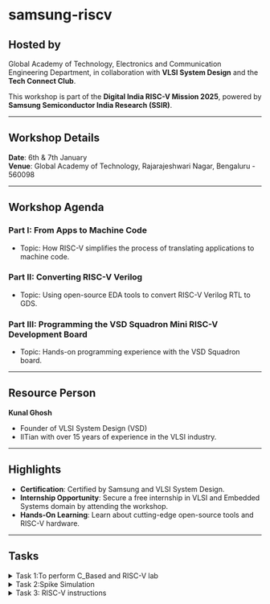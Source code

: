 # samsung-riscv
## Hosted by
Global Academy of Technology, Electronics and Communication Engineering Department, in collaboration with **VLSI System Design** and the **Tech Connect Club**.

This workshop is part of the **Digital India RISC-V Mission 2025**, powered by **Samsung Semiconductor India Research (SSIR)**.

---

## Workshop Details
**Date**: 6th & 7th January  
**Venue**: Global Academy of Technology, Rajarajeshwari Nagar, Bengaluru - 560098

---

## Workshop Agenda

### **Part I: From Apps to Machine Code**
- Topic: How RISC-V simplifies the process of translating applications to machine code.

### **Part II: Converting RISC-V Verilog**
- Topic: Using open-source EDA tools to convert RISC-V Verilog RTL to GDS.

### **Part III: Programming the VSD Squadron Mini RISC-V Development Board**
- Topic: Hands-on programming experience with the VSD Squadron board.

---

## Resource Person
**Kunal Ghosh**
- Founder of VLSI System Design (VSD)
- IITian with over 15 years of experience in the VLSI industry.

---

## Highlights
- **Certification**: Certified by Samsung and VLSI System Design.
- **Internship Opportunity**: Secure a free internship in VLSI and Embedded Systems domain by attending the workshop.
- **Hands-On Learning**: Learn about cutting-edge open-source tools and RISC-V hardware.

---
## Tasks
<details>
<summary> Task 1:To perform C_Based and RISC-V lab  </summary>
<br> 

- To create a GitHub repository named "samsung-riscv" and watch the provided videos to understand the program flow.
  
-  Install the RISC-V toolchain using the VDI link mentioned in the shared PDF
   
- Refer to the C-based and RISC-V-based lab videos, replicate the steps on your machine, and capture snapshots of the process with the current date/time visible.
 
- simple c program
 ![c based lab](https://github.com/user-attachments/assets/05ff9317-f20d-498c-b46d-a5d2cb5bc973)

- disassembly code
-![c_to_Riscv_simpleprg](https://github.com/user-attachments/assets/ea20198d-e420-4bde-b301-bdc1081e5f1f)

-![riscv_based_2](https://github.com/user-attachments/assets/309f6139-a1f5-4f7d-9f7e-f0278751271e)
</details>

<details>
<summary> Task 2:Spike Simulation  </summary>
<br>
-Spike is a RISC-V architecture simulator that allows for the simulation of RISC-V programs and software stacks.

-The objective is to execute the `fact.c` code using both the `GCC compiler` and the `RISC-V  compiler`
, ensuring that both produce identical outputs in the terminal. To compile the code with the GCC compiler, use the following command.
- step 1:Compile the c code using `gcc copmiler` 
 ```Step1
$ gcc fact.c
$ ./a.out
```
- step 2: Compile the code with `riscv compiler`
 ![c_program](https://github.com/user-attachments/assets/6040b90d-d5fc-4973-96fb-648fdd01fcdf)
- using -O1 instruction.
```step2
$ riscv64-unknown-elf-gcc -O1 -mabi=lp64 -march=rv64i -o fact.o fact.c
```
![O1](https://github.com/user-attachments/assets/fa363937-08de-49b5-afbe-70d711bc10a9)
- using -Ofast instruction.
```
$ riscv64-unknown-elf-gcc -Ofast -mabi=lp64 -march=rv64i -o fact.o fact.c
```
![Ofast](https://github.com/user-attachments/assets/27731e46-5aef-4557-8c82-d0481f38eda5)

- Open the Objdump of code by using the below command
```bash
$ riscv64-unknown-elf-objdump -d sum_1ton.o | less  
```
- Open the debugger in another terminal by using the below command
```bash
$  spike -d pk fact.o 
```
- The rest steps are shown in the following snapshot.
![spike](https://github.com/user-attachments/assets/161d1bdd-5b8a-4ea6-8907-42a2746c3d38)
</details>
<details>
<summary> Task 3: RISC-V instructions</summary>

  ## RISC-V Instruction Types

### R-Type:

- Purpose: Used for register-to-register operations (e.g., addition, subtraction, bitwise operations).
> Fields: The layout for a **U-type** instruction is as follows
>| func7 | rs2 | rs1 | func3 | rd | opcode |
>|-------|----|----|-------|-----|-------|
>| 7 bits | 5 bits |5 bits |3 bits |5 bits | 7 bits |
- Example: add rd, rs1, rs2.
---
### I-Type:

- Purpose: Used for immediate arithmetic operations, loads, and JALR.
> Fields: The layout for an **I-type** instruction is as follows:
> | imm[11:0] | rs1 | func3 | rd | opcode |
> |-----------|-----|-------|----|--------|
> | 12 bits | 5 bits  | 3 bits | 5 bits | 7 bits |
- Example: addi rd, rs1, imm or ld rd, offset(rs1).
---
### S-Type:

- Purpose: Used for store instructions (storing register values to memory).
> Fields: The layout for an **S-type** instruction is as follows:
> | imm[11:5] | rs2 |rs1 | func3 | imm[4:0] | opcode |
> |-----------|-----|-----|------|----------|--------|
> | 7 bits | 5 bits  | 5 bits | 3 bits | 5 bits | 7 bits |
- Example: sb rs2, offset(rs1).
---
### B-Type:

- Purpose: Used for branch instructions (conditional jumps).
> Fields: The layout for an **B-type** instruction is as follows:
> | imm [12] | imm[10:5] | rs2 |rs1 | func3 | imm[4:1] | imm[11] | opcode |
> |----------|-----------|-----|----|-------|----------|--------|--------|
> | 1 bit | 6 bits  | 5 bits |5 bits | 3 bits | 4 bits | 1bits | 7 bits |
- Example: beq rs1, rs2, offset.
---
### U-Type:

- Purpose: Used for loading upper immediate values into a register.
> Fields:The layout for an **U-type** instruction is as follows:
> | imm[31:12] | rd | opcode |
>|------------|----|--------|
>| 20 bits | 5 bits | 7 bits |
- Example: auipc rd, imm.
---
 ### J-Type:

- Purpose: Used for jump instructions (e.g., jal).
> Fields:The layout for an **J-type** instruction is as follows:
> | imm [20] | imm[10:1] | imm[11] | imm[19:12] | rd | opcode |
> |----------|-----------|---------|------------|---|----------|
> | 1 bit | 11 bits  | 1 bit |7 bits | 5 bits | 7 bits |
- Example: jal rd, offset.

---
### Here is the 15 unique RISCV instructions 
- 1 
```
lui a0,0x2b
```
> The RISC-V instruction format for `LUI` is **U-type** ,which is used to load an immediate value into the upper 20 bits of register 
> The layout for a **U-type** instruction is as follows
>| imm[31:12] | rd | opcode |
>|------------|----|--------|
>| 20 bits | 5 bits | 7 bits |
>
> opcode for LUI : 0110111   
> imm[31:12] (20 bits) : 00000010101100000000  
> rd : a0 = 01010   
> rs1 : this instruction doesn't use rs1  
> rs2 : this instruction doesn't use rs2  
> funct3 : N/A  
> funct7 : N/A

---
#### 32-bit Instruction Encoding:00000010101100000000_01010_0110111
---
- 2 
```
addi sp,sp, -48
```
> The RISC-V instruction format for `ADDI` is **I-type**,which is used for instructions that add an immediate value to a resistor .
> The layout for an **I-type** instruction is as follows:
> | imm[11:0] | rs1 | func3 | rd | opcode |
> |-----------|-----|-------|----|--------|
> | 12 bits | 5 bits  | 3 bits | 5 bits | 7 bits |
>
> opcode for ADDI : 0010011   
> imm[11:0] (12 bits) -48 : 1111111111100  
> rd :  00010   
> rs1 : 00010 (register `sp`,which is x2)   
> funct3 for ADDI: 000   

 ---
#### 32-bit Instruction Encoding: 1111111111000000_00010_000_00010_0010011
---
-  3 
```
sd ra, 40(sp)
```
> The RISC-V instruction format for `SD` is **S-type**,which is used for instructions that add an immediate value to a resistor .
> The layout for an **S-type** instruction is as follows:
> | imm[11:5] | rs2 |rs1 | func3 | imm[4:0] | opcode |
> |-----------|-----|-----|------|----------|--------|
> | 7 bits | 5 bits  | 5 bits | 3 bits | 5 bits | 7 bits |
>
> opcode for SD : 0100011   
> imm[11:5] (7 bits for the upper part of the immediate) :0000100   
> imm[4:0] (5 bits for the lower part of the immediate) :  00000  
> rs1 : 00010 (register `sp`,which is x2)    
> rs2 : 00001 (register `x1` binary representation of 1)  
> func3 for SD: 011    

 ---
 #### 32-bit Instruction Encoding: 0000100_00001_00010_011_00000_0100011
---
 -  4 
 ```
auipc a5, 0xffff0
```
> The RISC-V instruction format for `AUIPC` is **U-type**,which is used for computing the sum of program counter (PC) and a 20-bit immediate value,and stores in resistor a5. 
> The layout for an **U-type** instruction is as follows:
> | imm[31:12] | rd | opcode |
>|------------|----|--------|
>| 20 bits | 5 bits | 7 bits |
>
> opcode for AUPIC :0010111
> rd (5 bits) `a5`(register x15) : 01111  
> imm[31:12] (20 bits) :1111111111111111   
> rs1 : N/A     
> rs2 : N/A  
> func3 for SD: N/A  

---
#### 32-bit Instruction Encoding:1111111111111111_01111_0010111

---
 -  5 
```
beqz a5, 10158
```
> The RISC-V instruction format for `BEQZ` is **B-type**,this instruction checks if the value in register `a5` is zero .If it is , the program branches to the offset `0x10158 `
> The layout for an **B-type** instruction is as follows:
> | imm [12] | imm[10:5] | rs2 |rs1 | func3 | imm[4:1] | imm[11] | opcode |
> |----------|-----------|-----|----|-------|----------|--------|--------|
> | 1 bit | 6 bits  | 5 bits |5 bits | 3 bits | 4 bits | 1bits | 7 bits |
>
> opcode for BEQZ : 1100011  
> imm[12] (1 bit) :0  
> imm[10:5] (6 bits) :000001  
> rs1 : (x15) 01111   
> rs2 : (x0) 00000  
> func3 for BEQ:000
> imm[4:1] (5 bits) : 01111
> imm[11] (1 bit):0
---
#### 32-bit Instruction Encoding:0_000001_00000_01111_000_01111_0_1100011

 ----
 - 6 
```
jalr zero, 0
```
> The RISC-V instruction format for `JALR` is **J-type**The instruction "jalr zero, 0" is an assembly language instruction in the RISC-V architecture. It stands for "Jump and Link Register.
> The layout for an **J-type** instruction is as follows:
> | imm [20] | imm[10:1] | imm[11] | imm[19:12] | rd | opcode |
> |----------|-----------|---------|------------|---|----------|
> | 1 bit | 11 bits  | 1 bit |7 bits | 5 bits | 7 bits |
>
> opcode for JALR : 1100111  
> imm[20] (1 bit) :0
> imm[10:1] (7 bits) :000001
> imm[11] (1 bit) :0
> imm[19:12] (7 bits) :000001
> rd : (x15) 01111   
> 
---
#### 32-bit Instruction Encoding:0_000001_0_000001_01111_1100111
 ----
 - 7
```
sb a5, 1944(gp)
```
> The RISC-V instruction format for `SB` is **S-type**,it means to store the byte value contained in the register `a5` into the memory address calculated by adding the immediate value `1944` to the address contained in the register `gp`
> The layout for an **S-type** instruction is as follows:
> | imm[11:5] | rs2 |rs1 | func3 | imm[4:0] | opcode |
> |-----------|-----|-----|------|----------|--------|
> | 7 bits | 5 bits  | 5 bits | 3 bits | 5 bits | 7 bits |
>
> opcode for SB : 0100011   
> imm[11:5] (6 bits of upper part of 1944) :0111100  
> imm[4:0] (5 bits of lower part of 1944) :11000   
> rs1 (register ,x3) gp : 01111    
> rs2 (register ,x15) a5 : 00000   
> func3 for SB:000 
---
#### 32-bit Instruction Encoding:0111100_00000_01111_000_11000_0100011
----
 - 8
```
bnez a5, 101ec
```
> The RISC-V instruction format for `BNEZ` is **B-type** ,this instruction checks if the value in the register `a5` is not zero.If the condition is true, it branches to the target address `101ec`. The branch target is calculated relative to the program counter `(PC)`.
> The layout for an **B-type** instruction is as follows:
> | imm [12] | imm[10:5] | rs2 |rs1 | func3 | imm[4:1] | imm[11] | opcode |
> |----------|-----------|-----|----|-------|----------|--------|--------|
> | 1 bit | 6 bits  | 5 bits |5 bits | 3 bits | 4 bits | 1bits | 7 bits |
> 
> opcode for SB : 1100011
> imm[12]  : 0
> imm[10:5] (6 bits) :000000
> imm[4:1] (4 bits) :1100
> imm[0]:0 
> rs1 (register ,x15) a5: 01111    
> rs2 (register ,x0) x0 : 00000   
> func3 for BNEZ:001
---
#### 32-bit Instruction Encoding:0_000000_00000_01111_001_1100_0_1100011
----
- 9
```
addiw sp,sp, -2
```
> The RISC-V instruction format for `ADDIW` is **I-type**,which is used for instructions that add an immediate value to a resistor .
> The layout for an **I-type** instruction is as follows:
> | imm[11:0] | rs1 | func3 | rd | opcode |
> |-----------|-----|-------|----|--------|
> | 12 bits | 5 bits  | 3 bits | 5 bits | 7 bits |
>
> opcode for ADDI : 0010011   
> imm[11:0] (12 bits) -48 : 1111111111110  
> rd :  01100   
> rs1 : 10101    
> funct3 for ADDI: 000   

 ---
#### 32-bit Instruction Encoding: 111111111110_10101_000_01100_0110011
---
- 9
```
ld ra, 8(sp)
```
> The RISC-V instruction format for `LD` is **I-type**,The ld (Load Doubleword) instruction loads a 64-bit (doubleword) value from memory into a destination register.
The effective memory address is calculated as the value in the base register `(sp)` plus the immediate offset `(8)`.
> The layout for an **I-type** instruction is as follows:
> | imm[11:0] | rs1 | func3 | rd | opcode |
> |-----------|-----|-------|----|--------|
> | 12 bits | 5 bits  | 3 bits | 5 bits | 7 bits |
>
> opcode for ADDI : 0000011   
> imm[11:0] (12 bits) -48 : 000000001000 
> rd :  00001   
> rs1 : 00010 (register `sp`,which is x2)   
> funct3 for ADDI: 011  

 ---
#### 32-bit Instruction Encoding: 000000010000_00010_011_00001_0000011
---
